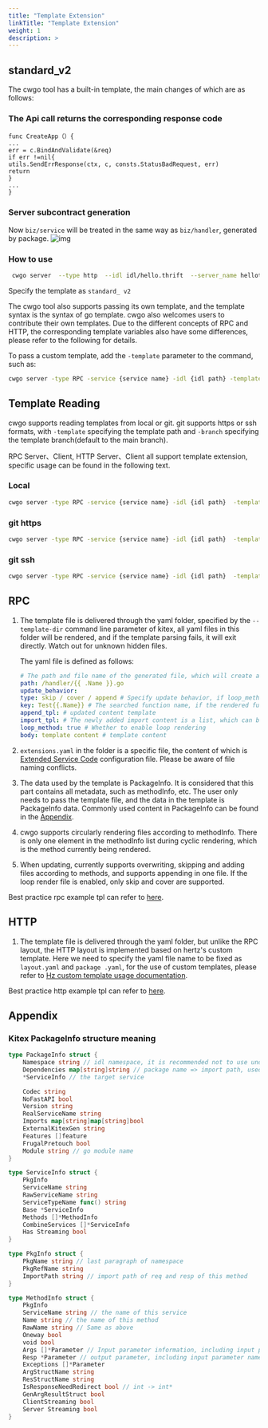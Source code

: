 ```yaml
---
title: "Template Extension"
linkTitle: "Template Extension"
weight: 1
description: >
---
```

## standard_v2
The cwgo tool has a built-in template, the main changes of which are as follows:

### The Api call returns the corresponding response code

```
func CreateApp（）{
...
err = c.BindAndValidate(&req)
if err !=nil{
utils.SendErrResponse(ctx, c, consts.StatusBadRequest, err)
return
}
...
}
```

### Server subcontract generation
Now `biz/service` will be treated in the same way as `biz/handler`, generated by package.
![img](/img/docs/cwgo_templete-extension_standard-v2.png)


### How to use
```sh
 cwgo server  --type http  --idl idl/hello.thrift  --server_name hellotest --module cwgo_test  --template standard_v2
```
Specify the template as `standard_ v2`



The cwgo tool also supports passing its own template, and the template syntax is the syntax of go template. cwgo also welcomes users to contribute their own templates. Due to the different concepts of RPC and HTTP, the corresponding template variables also have some differences, please refer to the following for details.

To pass a custom template, add the `-template` parameter to the command, such as:

```sh
cwgo server -type RPC -service {service name} -idl {idl path} -template {tpl path}
```

## Template Reading

cwgo supports reading templates from local or git. git supports https or ssh formats, with `-template` specifying the template path and `-branch` specifying the template branch(default to the main branch).

RPC Server、Client, HTTP Server、Client all support template extension, specific usage can be found in the following text.

### Local

```sh
cwgo server -type RPC -service {service name} -idl {idl path}  -template {local tpl path}
```

### git https

```sh
cwgo server -type RPC -service {service name} -idl {idl path}  -template https://github.com/***/cwgo_template.git -branch {branch path}
```

### git ssh

```sh
cwgo server -type RPC -service {service name} -idl {idl path}  -template git@github.com:***/cwgo_template.git -branch {branch path}
```

## RPC

1. The template file is delivered through the yaml folder, specified by the `--template-dir` command line parameter of kitex, all yaml files in this folder will be rendered, and if the template parsing fails, it will exit directly. Watch out for unknown hidden files.

   The yaml file is defined as follows:

   ```yaml
   # The path and file name of the generated file, which will create a folder in the root directory of the project, and generate a main.go file in the folder, which supports template rendering syntax
   path: /handler/{{ .Name }}.go
   update_behavior:
   type: skip / cover / append # Specify update behavior, if loop_method is true, append is not supported. The default is skip
   key: Test{{.Name}} # The searched function name, if the rendered function name exists, it is considered that the method does not need to be appended
   append_tpl: # updated content template
   import_tpl: # The newly added import content is a list, which can be rendered by template
   loop_method: true # Whether to enable loop rendering
   body: template content # template content
   ```

2. `extensions.yaml` in the folder is a specific file, the content of which is [Extended Service Code](/docs/kitex/tutorials/code-gen/template_extension/) configuration file. Please be aware of file naming conflicts.

3. The data used by the template is PackageInfo. It is considered that this part contains all metadata, such as methodInfo, etc. The user only needs to pass the template file, and the data in the template is PackageInfo data. Commonly used content in PackageInfo can be found in the [Appendix](#appendix).

4. cwgo supports circularly rendering files according to methodInfo. There is only one element in the methodInfo list during cyclic rendering, which is the method currently being rendered.

5. When updating, currently supports overwriting, skipping and adding files according to methods, and supports appending in one file. If the loop render file is enabled, only skip and cover are supported.

Best practice rpc example tpl can refer to [here](https://github.com/cloudwego/cwgo/tree/main/tpl/kitex/server/standard).

## HTTP

1. The template file is delivered through the yaml folder, but unlike the RPC layout, the HTTP layout is implemented based on hertz's custom template. Here we need to specify the yaml file name to be fixed as `layout.yaml` and `package .yaml`, for the use of custom templates, please refer to [Hz custom template usage documentation](/docs/hertz/tutorials/toolkit/more-feature/template/).

Best practice http example tpl can refer to [here](https://github.com/cloudwego/cwgo/tree/main/tpl/hertz/standard).

## Appendix

### Kitex PackageInfo structure meaning

```go
type PackageInfo struct {
    Namespace string // idl namespace, it is recommended not to use under pb
    Dependencies map[string]string // package name => import path, used for searching imports
    *ServiceInfo // the target service

    Codec string
    NoFastAPI bool
    Version string
    RealServiceName string
    Imports map[string]map[string]bool
    ExternalKitexGen string
    Features []feature
    FrugalPretouch bool
    Module string // go module name
}

type ServiceInfo struct {
    PkgInfo
    ServiceName string
    RawServiceName string
    ServiceTypeName func() string
    Base *ServiceInfo
    Methods []*MethodInfo
    CombineServices []*ServiceInfo
    Has Streaming bool
}

type PkgInfo struct {
    PkgName string // last paragraph of namespace
    PkgRefName string
    ImportPath string // import path of req and resp of this method
}

type MethodInfo struct {
    PkgInfo
    ServiceName string // the name of this service
    Name string // the name of this method
    RawName string // Same as above
    Oneway bool
    void bool
    Args []*Parameter // Input parameter information, including input parameter name, import path, type
    Resp *Parameter // output parameter, including input parameter name, import path, type
    Exceptions []*Parameter
    ArgStructName string
    ResStructName string
    IsResponseNeedRedirect bool // int -> int*
    GenArgResultStruct bool
    ClientStreaming bool
    Server Streaming bool
}
```
